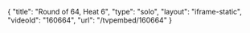 {
    "title": "Round of 64, Heat 6",
    "type": "solo",
    "layout": "iframe-static",
    "videoId": "160664",
    "url": "\/tvpembed\/160664"
}